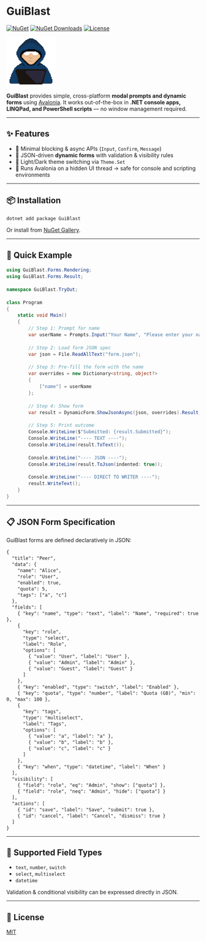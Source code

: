 # GuiBlast

[![NuGet](https://img.shields.io/nuget/v/GuiBlast.svg)](https://www.nuget.org/packages/GuiBlast)
[![NuGet Downloads](https://img.shields.io/nuget/dt/GuiBlast.svg)](https://www.nuget.org/packages/GuiBlast)
[![License](https://img.shields.io/github/license/petervdpas/GuiBlast.svg)](https://opensource.org/licenses/MIT)

![RoadWarrior](assets/icon.png)

**GuiBlast** provides simple, cross-platform **modal prompts and dynamic forms** using [Avalonia](https://avaloniaui.net/).
It works out-of-the-box in **.NET console apps, LINQPad, and PowerShell scripts** — no window management required.

---

## ✨ Features

* 🔹 Minimal blocking & async APIs (`Input`, `Confirm`, `Message`)
* 🔹 JSON-driven **dynamic forms** with validation & visibility rules
* 🔹 Light/Dark theme switching via `Theme.Set`
* 🔹 Runs Avalonia on a hidden UI thread → safe for console and scripting environments

---

## 📦 Installation

```bash
dotnet add package GuiBlast
```

Or install from [NuGet Gallery](https://www.nuget.org/packages/GuiBlast).

---

## 🚀 Quick Example

```csharp
using GuiBlast.Forms.Rendering;
using GuiBlast.Forms.Result;

namespace GuiBlast.TryOut;

class Program
{
    static void Main()
    {
        // Step 1: Prompt for name
        var userName = Prompts.Input("Your Name", "Please enter your name:");

        // Step 2: Load form JSON spec
        var json = File.ReadAllText("form.json");

        // Step 3: Pre-fill the form with the name
        var overrides = new Dictionary<string, object?>
        {
            ["name"] = userName
        };

        // Step 4: Show form
        var result = DynamicForm.ShowJsonAsync(json, overrides).Result;

        // Step 5: Print outcome
        Console.WriteLine($"Submitted: {result.Submitted}");
        Console.WriteLine("---- TEXT ----");
        Console.WriteLine(result.ToText());

        Console.WriteLine("---- JSON ----");
        Console.WriteLine(result.ToJson(indented: true));

        Console.WriteLine("---- DIRECT TO WRITER ----");
        result.WriteText(); 
    }
}
```

---

## 📋 JSON Form Specification

GuiBlast forms are defined declaratively in JSON:

```jsonc
{
  "title": "Peer",
  "data": {
    "name": "Alice",
    "role": "User",
    "enabled": true,
    "quota": 5,
    "tags": ["a", "c"]
  },
  "fields": [
    { "key": "name", "type": "text", "label": "Name", "required": true },
    {
      "key": "role",
      "type": "select",
      "label": "Role",
      "options": [
        { "value": "User", "label": "User" },
        { "value": "Admin", "label": "Admin" },
        { "value": "Guest", "label": "Guest" }
      ]
    },
    { "key": "enabled", "type": "switch", "label": "Enabled" },
    { "key": "quota", "type": "number", "label": "Quota (GB)", "min": 0, "max": 100 },
    {
      "key": "tags",
      "type": "multiselect",
      "label": "Tags",
      "options": [
        { "value": "a", "label": "a" },
        { "value": "b", "label": "b" },
        { "value": "c", "label": "c" }
      ]
    },
    { "key": "when", "type": "datetime", "label": "When" }
  ],
  "visibility": [
    { "field": "role", "eq": "Admin", "show": ["quota"] },
    { "field": "role", "neq": "Admin", "hide": ["quota"] }
  ],
  "actions": [
    { "id": "save", "label": "Save", "submit": true },
    { "id": "cancel", "label": "Cancel", "dismiss": true }
  ]
}
```

---

## 🔧 Supported Field Types

* `text`, `number`, `switch`
* `select`, `multiselect`
* `datetime`

Validation & conditional visibility can be expressed directly in JSON.

---

## 📜 License

[MIT](https://opensource.org/licenses/MIT)

